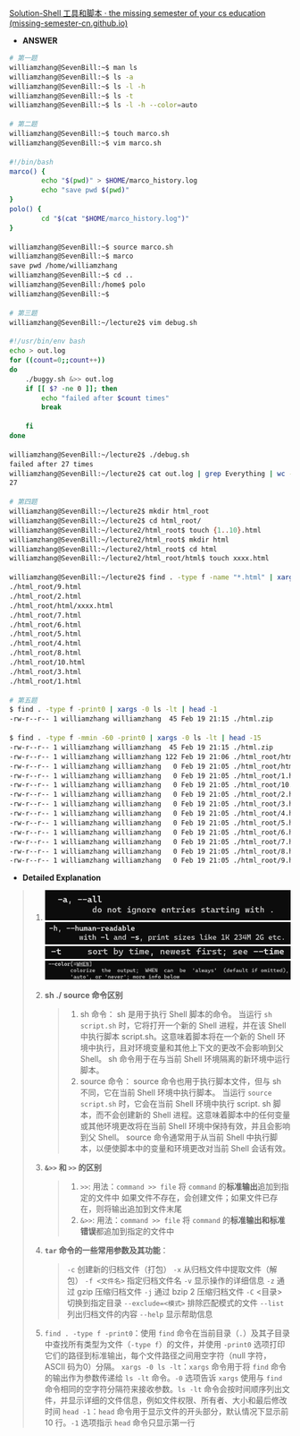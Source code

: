 [Solution-Shell 工具和脚本 · the missing semester of your cs education (missing-semester-cn.github.io)](https://missing-semester-cn.github.io/missing-notes-and-solutions//2020/solutions/shell-tools-solution/)

+ **ANSWER**
```bash
# 第一题
williamzhang@SevenBill:~$ man ls
williamzhang@SevenBill:~$ ls -a
williamzhang@SevenBill:~$ ls -l -h
williamzhang@SevenBill:~$ ls -t
williamzhang@SevenBill:~$ ls -l -h --color=auto

# 第二题
williamzhang@SevenBill:~$ touch marco.sh
williamzhang@SevenBill:~$ vim marco.sh

#!/bin/bash
marco() {
        echo "$(pwd)" > $HOME/marco_history.log
        echo "save pwd $(pwd)"
}
polo() {
        cd "$(cat "$HOME/marco_history.log")"
}

williamzhang@SevenBill:~$ source marco.sh
williamzhang@SevenBill:~$ marco
save pwd /home/williamzhang
williamzhang@SevenBill:~$ cd ..
williamzhang@SevenBill:/home$ polo
williamzhang@SevenBill:~$

# 第三题
williamzhang@SevenBill:~/lecture2$ vim debug.sh

#!/usr/bin/env bash
echo > out.log
for ((count=0;;count++))
do
    ./buggy.sh &>> out.log
    if [[ $? -ne 0 ]]; then
        echo "failed after $count times"
        break

    fi
done

williamzhang@SevenBill:~/lecture2$ ./debug.sh
failed after 27 times
williamzhang@SevenBill:~/lecture2$ cat out.log | grep Everything | wc -l
27

# 第四题
williamzhang@SevenBill:~/lecture2$ mkdir html_root
williamzhang@SevenBill:~/lecture2$ cd html_root/
williamzhang@SevenBill:~/lecture2/html_root$ touch {1..10}.html
williamzhang@SevenBill:~/lecture2/html_root$ mkdir html
williamzhang@SevenBill:~/lecture2/html_root$ cd html
williamzhang@SevenBill:~/lecture2/html_root/html$ touch xxxx.html

williamzhang@SevenBill:~/lecture2$ find . -type f -name "*.html" | xargs tar -cvzf html.zip
./html_root/9.html
./html_root/2.html
./html_root/html/xxxx.html
./html_root/7.html
./html_root/6.html
./html_root/5.html
./html_root/4.html
./html_root/8.html
./html_root/10.html
./html_root/3.html
./html_root/1.html

# 第五题
$ find . -type f -print0 | xargs -0 ls -lt | head -1
-rw-r--r-- 1 williamzhang williamzhang  45 Feb 19 21:15 ./html.zip

$ find . -type f -mmin -60 -print0 | xargs -0 ls -lt | head -15
-rw-r--r-- 1 williamzhang williamzhang  45 Feb 19 21:15 ./html.zip
-rw-r--r-- 1 williamzhang williamzhang 122 Feb 19 21:06 ./html_root/html/html.zip
-rw-r--r-- 1 williamzhang williamzhang   0 Feb 19 21:05 ./html_root/html/xxxx.html
-rw-r--r-- 1 williamzhang williamzhang   0 Feb 19 21:05 ./html_root/1.html
-rw-r--r-- 1 williamzhang williamzhang   0 Feb 19 21:05 ./html_root/10.html
-rw-r--r-- 1 williamzhang williamzhang   0 Feb 19 21:05 ./html_root/2.html
-rw-r--r-- 1 williamzhang williamzhang   0 Feb 19 21:05 ./html_root/3.html
-rw-r--r-- 1 williamzhang williamzhang   0 Feb 19 21:05 ./html_root/4.html
-rw-r--r-- 1 williamzhang williamzhang   0 Feb 19 21:05 ./html_root/5.html
-rw-r--r-- 1 williamzhang williamzhang   0 Feb 19 21:05 ./html_root/6.html
-rw-r--r-- 1 williamzhang williamzhang   0 Feb 19 21:05 ./html_root/7.html
-rw-r--r-- 1 williamzhang williamzhang   0 Feb 19 21:05 ./html_root/8.html
-rw-r--r-- 1 williamzhang williamzhang   0 Feb 19 21:05 ./html_root/9.html
```

+ **Detailed Explanation**
> 1. ![](Attachments/Pasted%20image%2020240215200119.png) ![](Attachments/Pasted%20image%2020240215200222.png) ![](Attachments/Pasted%20image%2020240215200315.png) ![](Attachments/Pasted%20image%2020240215200434.png)
> 2. **sh ./ source 命令区别**
>    >1. sh 命令：
>    >   sh 是用于执行 Shell 脚本的命令。
>    >   当运行 `sh script.sh` 时，它将打开一个新的 Shell 进程，并在该 Shell 中执行脚本 script.sh。这意味着脚本将在一个新的 Shell 环境中执行，且对环境变量和其他上下文的更改不会影响到父 Shell。
>    >   sh 命令用于在与当前 Shell 环境隔离的新环境中运行脚本。
>    >2. source 命令：
>    >   source 命令也用于执行脚本文件，但与 sh 不同，它在当前 Shell 环境中执行脚本。
>    >   当运行 `source script.sh` 时，它会在当前 Shell 环境中执行 script. sh 脚本，而不会创建新的 Shell 进程。这意味着脚本中的任何变量或其他环境更改将在当前 Shell 环境中保持有效，并且会影响到父 Shell。
>    >   source 命令通常用于从当前 Shell 中执行脚本，以便使脚本中的变量和环境更改对当前 Shell 会话有效。
> 
> 3. **`&>>` 和 `>>` 的区别**
>    >1. `>>`:
>    >   用法：`command >> file`
>    >   将 `command` 的**标准输出**追加到指定的文件中
>    >   如果文件不存在，会创建文件；如果文件已存在，则将输出追加到文件末尾
>    >2. `&>>`:
>    >   用法：`command >> file`
>    >   将 `command` 的**标准输出和标准错误**都追加到指定的文件中
>
> 4. **`tar` 命令的一些常用参数及其功能**：
>    > `-c` 创建新的归档文件（打包）
>    > `-x`	从归档文件中提取文件（解包）
>    > `-f <文件名>`	指定归档文件名
>    > `-v`	显示操作的详细信息
>    > `-z`	通过 gzip 压缩归档文件
>    > `-j`	通过 bzip 2 压缩归档文件
>    > `-C` <目录>	切换到指定目录
>    > `--exclude=<模式>`	排除匹配模式的文件
>    > `--list`	列出归档文件的内容
>    > `--help`	显示帮助信息
> 
> 5. `find . -type f -print0`：使用 `find` 命令在当前目录（`.`）及其子目录中查找所有类型为文件（`-type f`）的文件，并使用 `-print0` 选项打印它们的路径到标准输出，每个文件路径之间用空字符（null 字符，ASCII 码为0）分隔。
>    `xargs -0 ls -lt`：`xargs` 命令用于将 `find` 命令的输出作为参数传递给 `ls -lt` 命令。`-0` 选项告诉 `xargs` 使用与 `find` 命令相同的空字符分隔符来接收参数。`ls -lt` 命令会按时间顺序列出文件，并显示详细的文件信息，例如文件权限、所有者、大小和最后修改时间
>    `head -1`：`head` 命令用于显示文件的开头部分，默认情况下显示前 10 行。`-1` 选项指示 `head` 命令只显示第一行


